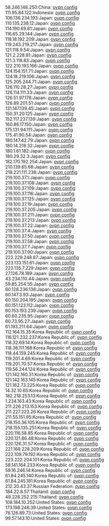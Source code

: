 58.246.148.250:China: [ovpn config](vpn/58_246_148_250.ovpn)  
111.95.84.122:Indonesia: [ovpn config](vpn/111_95_84_122.ovpn)  
106.136.234.193:Japan: [ovpn config](vpn/106_136_234_193.ovpn)  
110.135.238.12:Japan: [ovpn config](vpn/110_135_238_12.ovpn)  
114.190.69.81:Japan: [ovpn config](vpn/114_190_69_81.ovpn)  
116.65.29.144:Japan: [ovpn config](vpn/116_65_29_144.ovpn)  
118.18.192.209:Japan: [ovpn config](vpn/118_18_192_209.ovpn)  
119.243.219.217:Japan: [ovpn config](vpn/119_243_219_217.ovpn)  
121.118.9.54:Japan: [ovpn config](vpn/121_118_9_54.ovpn)  
121.2.228.81:Japan: [ovpn config](vpn/121_2_228_81.ovpn)  
121.3.118.83:Japan: [ovpn config](vpn/121_3_118_83.ovpn)  
122.210.193.166:Japan: [ovpn config](vpn/122_210_193_166.ovpn)  
124.154.151.71:Japan: [ovpn config](vpn/124_154_151_71.ovpn)  
124.18.219.106:Japan: [ovpn config](vpn/124_18_219_106.ovpn)  
125.205.244.71:Japan: [ovpn config](vpn/125_205_244_71.ovpn)  
126.110.28.27:Japan: [ovpn config](vpn/126_110_28_27.ovpn)  
126.114.111.33:Japan: [ovpn config](vpn/126_114_111_33.ovpn)  
126.51.97.178:Japan: [ovpn config](vpn/126_51_97_178.ovpn)  
126.89.201.51:Japan: [ovpn config](vpn/126_89_201_51.ovpn)  
131.147.139.45:Japan: [ovpn config](vpn/131_147_139_45.ovpn)  
150.31.20.125:Japan: [ovpn config](vpn/150_31_20_125.ovpn)  
152.117.237.139:Japan: [ovpn config](vpn/152_117_237_139.ovpn)  
160.86.17.150:Japan: [ovpn config](vpn/160_86_17_150.ovpn)  
175.131.94.111:Japan: [ovpn config](vpn/175_131_94_111.ovpn)  
175.41.90.54:Japan: [ovpn config](vpn/175_41_90_54.ovpn)  
180.147.42.79:Japan: [ovpn config](vpn/180_147_42_79.ovpn)  
180.14.218.32:Japan: [ovpn config](vpn/180_14_218_32.ovpn)  
180.1.61.182:Japan: [ovpn config](vpn/180_1_61_182.ovpn)  
180.29.32.3:Japan: [ovpn config](vpn/180_29_32_3.ovpn)  
182.170.192.254:Japan: [ovpn config](vpn/182_170_192_254.ovpn)  
210.139.65.68:Japan: [ovpn config](vpn/210_139_65_68.ovpn)  
218.221.111.236:Japan: [ovpn config](vpn/218_221_111_236.ovpn)  
219.100.37.1:Japan: [ovpn config](vpn/219_100_37_1.ovpn)  
219.100.37.108:Japan: [ovpn config](vpn/219_100_37_108.ovpn)  
219.100.37.109:Japan: [ovpn config](vpn/219_100_37_109.ovpn)  
219.100.37.116:Japan: [ovpn config](vpn/219_100_37_116.ovpn)  
219.100.37.125:Japan: [ovpn config](vpn/219_100_37_125.ovpn)  
219.100.37.19:Japan: [ovpn config](vpn/219_100_37_19.ovpn)  
219.100.37.205:Japan: [ovpn config](vpn/219_100_37_205.ovpn)  
219.100.37.211:Japan: [ovpn config](vpn/219_100_37_211.ovpn)  
219.100.37.213:Japan: [ovpn config](vpn/219_100_37_213.ovpn)  
219.100.37.22:Japan: [ovpn config](vpn/219_100_37_22.ovpn)  
219.100.37.4:Japan: [ovpn config](vpn/219_100_37_4.ovpn)  
219.100.37.50:Japan: [ovpn config](vpn/219_100_37_50.ovpn)  
219.100.37.58:Japan: [ovpn config](vpn/219_100_37_58.ovpn)  
219.100.37.7:Japan: [ovpn config](vpn/219_100_37_7.ovpn)  
219.100.37.90:Japan: [ovpn config](vpn/219_100_37_90.ovpn)  
222.229.248.87:Japan: [ovpn config](vpn/222_229_248_87.ovpn)  
223.133.151.61:Japan: [ovpn config](vpn/223_133_151_61.ovpn)  
223.135.7.229:Japan: [ovpn config](vpn/223_135_7_229.ovpn)  
27.126.78.189:Japan: [ovpn config](vpn/27_126_78_189.ovpn)  
43.234.110.44:Japan: [ovpn config](vpn/43_234_110_44.ovpn)  
59.85.254.55:Japan: [ovpn config](vpn/59_85_254_55.ovpn)  
60.128.236.138:Japan: [ovpn config](vpn/60_128_236_138.ovpn)  
60.147.3.93:Japan: [ovpn config](vpn/60_147_3_93.ovpn)  
60.150.204.195:Japan: [ovpn config](vpn/60_150_204_195.ovpn)  
60.151.123.112:Japan: [ovpn config](vpn/60_151_123_112.ovpn)  
60.153.193.239:Japan: [ovpn config](vpn/60_153_193_239.ovpn)  
60.60.235.95:Japan: [ovpn config](vpn/60_60_235_95.ovpn)  
60.73.95.27:Japan: [ovpn config](vpn/60_73_95_27.ovpn)  
61.193.211.64:Japan: [ovpn config](vpn/61_193_211_64.ovpn)  
112.164.15.35:Korea Republic of: [ovpn config](vpn/112_164_15_35.ovpn)  
116.121.232.237:Korea Republic of: [ovpn config](vpn/116_121_232_237.ovpn)  
118.32.69.14:Korea Republic of: [ovpn config](vpn/118_32_69_14.ovpn)  
118.36.111.168:Korea Republic of: [ovpn config](vpn/118_36_111_168.ovpn)  
118.44.159.245:Korea Republic of: [ovpn config](vpn/118_44_159_245.ovpn)  
119.201.4.69:Korea Republic of: [ovpn config](vpn/119_201_4_69.ovpn)  
119.201.70.57:Korea Republic of: [ovpn config](vpn/119_201_70_57.ovpn)  
119.56.244.124:Korea Republic of: [ovpn config](vpn/119_56_244_124.ovpn)  
121.142.160.31:Korea Republic of: [ovpn config](vpn/121_142_160_31.ovpn)  
121.142.163.145:Korea Republic of: [ovpn config](vpn/121_142_163_145.ovpn)  
121.162.73.225:Korea Republic of: [ovpn config](vpn/121_162_73_225.ovpn)  
14.32.10.65:Korea Republic of: [ovpn config](vpn/14_32_10_65.ovpn)  
182.218.253.13:Korea Republic of: [ovpn config](vpn/182_218_253_13.ovpn)  
1.234.163.43:Korea Republic of: [ovpn config](vpn/1_234_163_43.ovpn)  
211.226.213.153:Korea Republic of: [ovpn config](vpn/211_226_213_153.ovpn)  
211.227.223.26:Korea Republic of: [ovpn config](vpn/211_227_223_26.ovpn)  
211.55.151.95:Korea Republic of: [ovpn config](vpn/211_55_151_95.ovpn)  
218.150.36.105:Korea Republic of: [ovpn config](vpn/218_150_36_105.ovpn)  
218.155.135.251:Korea Republic of: [ovpn config](vpn/218_155_135_251.ovpn)  
220.116.58.85:Korea Republic of: [ovpn config](vpn/220_116_58_85.ovpn)  
220.121.86.48:Korea Republic of: [ovpn config](vpn/220_121_86_48.ovpn)  
220.126.31.57:Korea Republic of: [ovpn config](vpn/220_126_31_57.ovpn)  
221.168.228.209:Korea Republic of: [ovpn config](vpn/221_168_228_209.ovpn)  
222.109.79.192:Korea Republic of: [ovpn config](vpn/222_109_79_192.ovpn)  
223.222.204.101:Korea Republic of: [ovpn config](vpn/223_222_204_101.ovpn)  
58.141.164.233:Korea Republic of: [ovpn config](vpn/58_141_164_233.ovpn)  
59.16.246.14:Korea Republic of: [ovpn config](vpn/59_16_246_14.ovpn)  
61.84.245.140:Korea Republic of: [ovpn config](vpn/61_84_245_140.ovpn)  
61.84.245.181:Korea Republic of: [ovpn config](vpn/61_84_245_181.ovpn)  
212.20.43.37:Russian Federation: [ovpn config](vpn/212_20_43_37.ovpn)  
184.22.8.57:Thailand: [ovpn config](vpn/184_22_8_57.ovpn)  
49.228.252.215:Thailand: [ovpn config](vpn/49_228_252_215.ovpn)  
108.184.10.252:United States: [ovpn config](vpn/108_184_10_252.ovpn)  
173.198.248.39:United States: [ovpn config](vpn/173_198_248_39.ovpn)  
76.126.89.73:United States: [ovpn config](vpn/76_126_89_73.ovpn)  
99.57.143.10:United States: [ovpn config](vpn/99_57_143_10.ovpn)  
